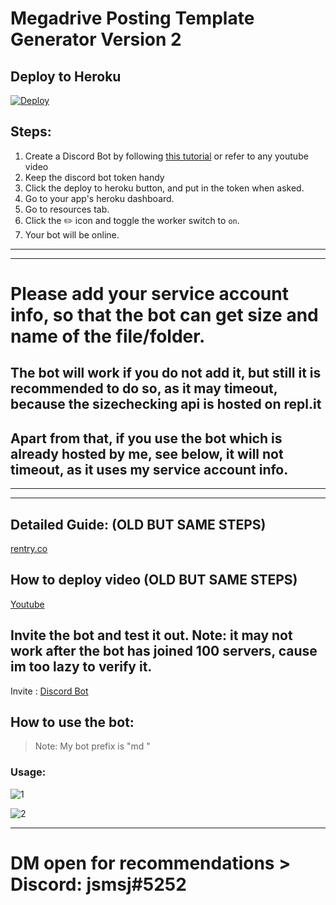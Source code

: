 # Megadrive Posting Template Generator Version 2

## Deploy to Heroku

[![Deploy](https://www.herokucdn.com/deploy/button.svg)](https://heroku.com/deploy)

## Steps:
1. Create a Discord Bot by following [this tutorial](https://discordpy.readthedocs.io/en/stable/discord.html) or refer to any youtube video
2. Keep the discord bot token handy
3. Click the deploy to heroku button, and put in the token when asked.
4. Go to your app's heroku dashboard.
5. Go to resources tab.
6. Click the ✏️ icon and toggle the worker switch to `on`.
7. Your bot will be online.

---
---
# Please add your service account info, so that the bot can get size and name of the file/folder. 
## The bot will work if you do not add it, but still it is recommended to do so, as it may timeout, because the sizechecking api is hosted on repl.it
## Apart from that, if you use the bot which is already hosted by me, see below, it will not timeout, as it uses my service account info.

---
---

## Detailed Guide: (OLD BUT SAME STEPS)

[rentry.co](https://rentry.co/t9zes)

## How to deploy video (OLD BUT SAME STEPS)

[Youtube](https://www.youtube.com/watch?v=58Bju0FhMVM)


## Invite the bot and test it out. Note: it may not work after the bot has joined 100 servers, cause im too lazy to verify it.

Invite : [Discord Bot](https://discord.com/api/oauth2/authorize?client_id=1009491113515683910&permissions=274878188544&scope=bot)

## How to use the bot:
> Note: My bot prefix is "md "

### Usage:

![1](https://i.imgur.com/NGmN7xG.png "1")

![2](https://i.imgur.com/29y8Usm.png "2")

------------

# DM open for recommendations > Discord: jsmsj#5252
